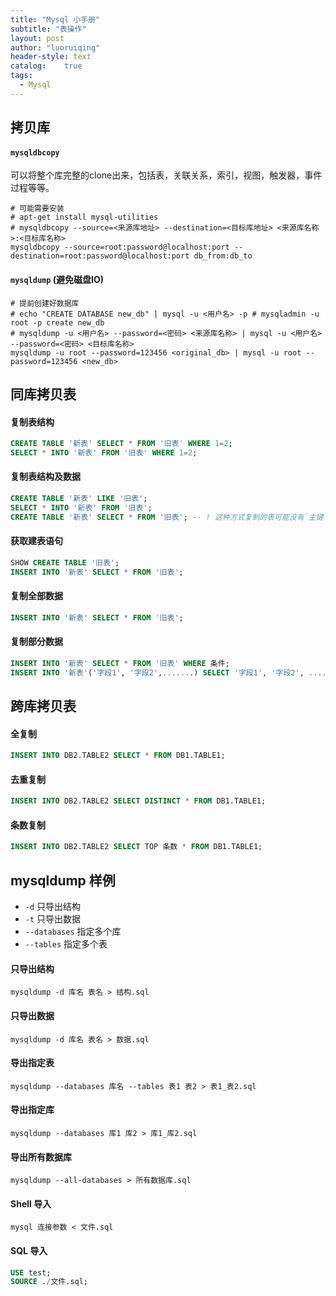 ```yaml
---
title: "Mysql 小手册"
subtitle: "表操作"
layout: post
author: "luoruiqing"
header-style: text
catalog:    true
tags:
  - Mysql
---
```




## 拷贝库

#### `mysqldbcopy`

可以将整个库完整的clone出来，包括表，关联关系，索引，视图，触发器，事件过程等等。

```shell
# 可能需要安装
# apt-get install mysql-utilities
# mysqldbcopy --source=<来源库地址> --destination=<目标库地址> <来源库名称>:<目标库名称>
mysqldbcopy --source=root:password@localhost:port --destination=root:password@localhost:port db_from:db_to
```
#### `mysqldump` (避免磁盘IO)

```shell
# 提前创建好数据库
# echo "CREATE DATABASE new_db" | mysql -u <用户名> -p # mysqladmin -u root -p create new_db
# mysqldump -u <用户名> --password=<密码> <来源库名称> | mysql -u <用户名> --password=<密码> <目标库名称>
mysqldump -u root --password=123456 <original_db> | mysql -u root --password=123456 <new_db>
```

## 同库拷贝表

#### 复制表结构

```sql
CREATE TABLE '新表' SELECT * FROM '旧表' WHERE 1=2;
SELECT * INTO '新表' FROM '旧表' WHERE 1=2;
```

#### 复制表结构及数据


```sql
CREATE TABLE '新表' LIKE '旧表'; 
SELECT * INTO '新表' FROM '旧表'; 
CREATE TABLE '新表' SELECT * FROM '旧表'; -- ! 这种方式复制的表可能没有`主键`
```

#### 获取建表语句

```sql
SHOW CREATE TABLE '旧表';
INSERT INTO '新表' SELECT * FROM '旧表';
```


#### 复制全部数据

```sql
INSERT INTO '新表' SELECT * FROM '旧表';
```

#### 复制部分数据

```sql
INSERT INTO '新表' SELECT * FROM '旧表' WHERE 条件;
INSERT INTO '新表'('字段1', '字段2',.......) SELECT '字段1', '字段2', ...... FROM '旧表';
```

## 跨库拷贝表

#### 全复制

```sql
INSERT INTO DB2.TABLE2 SELECT * FROM DB1.TABLE1; 
```

#### 去重复制

```sql
INSERT INTO DB2.TABLE2 SELECT DISTINCT * FROM DB1.TABLE1;
```

#### 条数复制

```sql
INSERT INTO DB2.TABLE2 SELECT TOP 条数 * FROM DB1.TABLE1;
```

## mysqldump 样例

- `-d` 只导出结构
- `-t` 只导出数据
- `--databases` 指定多个库
- `--tables` 指定多个表

#### 只导出结构

```shell
mysqldump -d 库名 表名 > 结构.sql
```

#### 只导出数据

```shell
mysqldump -d 库名 表名 > 数据.sql
```

#### 导出指定表

```shell
mysqldump --databases 库名 --tables 表1 表2 > 表1_表2.sql
```

#### 导出指定库

```shell
mysqldump --databases 库1 库2 > 库1_库2.sql
```

#### 导出所有数据库

```shell
mysqldump --all-databases > 所有数据库.sql
```

#### Shell 导入

```shell
mysql 连接参数 < 文件.sql
```

#### SQL 导入

```sql
USE test;
SOURCE ./文件.sql;
```
